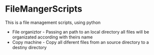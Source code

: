 # FileMangerScripts
 This is a file management scripts, using python
 - File organiztor - Passing an path to an local directory all files will be organizated according with theirs name
 - Copy machine - Copy all diferent files from an source directory to a destiny directory
